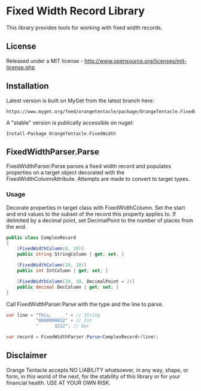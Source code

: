 Fixed Width Record Library
==========================

This library provides tools for working with fixed width records.

License
-------

Released under a MIT license - http://www.opensource.org/licenses/mit-license.php 

Installation
------------

Latest version is built on MyGet from the latest branch here:

```
https://www.myget.org/feed/orangetentacle/package/OrangeTentacle.FixedWidth
```

A "stable" version is publically accessible on nuget:

```
Install-Package OrangeTentacle.FixedWidth
```


FixedWidthParser.Parse
----------------------

FixedWidthParser.Parse parses a fixed width record and populates properties on a 
target object decorated with the FixedWidthColumnAttribute.  Attempts are made to 
convert to target types.

### Usage

Decorate properties in target class with FixedWidthColumn.  Set the start and 
end values to the subset of the record this property applies to.  If delimited 
by a decimal point, set DecimalPoint to the number of places from the end.

```csharp
public class ComplexRecord
{
    [FixedWidthColumn(0, 10)]
    public string StringColumn { get; set; }

    [FixedWidthColumn(10, 20)]
    public int IntColumn { get; set; }

    [FixedWidthColumn(20, 30, DecimalPoint = 2)]
    public decimal DecColumn { get; set; }
}
```

Call FixedWidthParser.Parse with the type and the line to parse.

```csharp
var line = "This.     " + // String
           "0000000032" + // Int
           "      3212"; // Dec

var record = FixedWidthParser.Parse<ComplexRecord>(line);
```

Disclaimer
----------

Orange Tentacle accepts NO LIABILITY whatsoever, in any way, shape, or form, 
in this world of the next, for the stability of this library or for your 
financial health.  USE AT YOUR OWN RISK.
